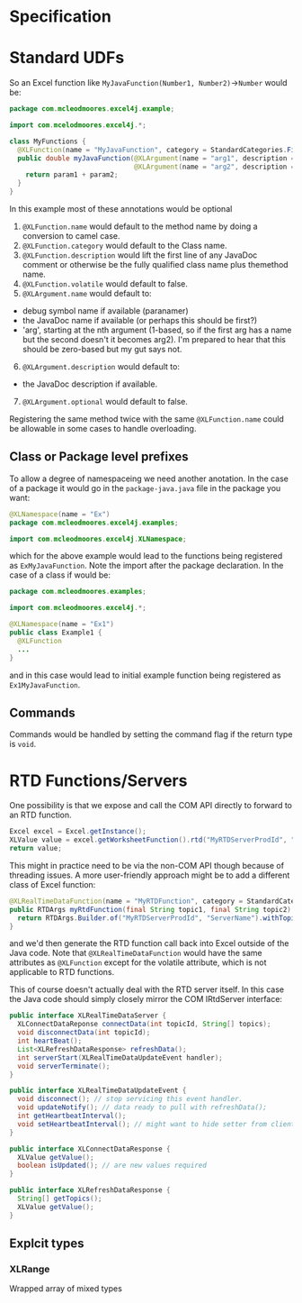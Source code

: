 Specification
=============

# Standard UDFs
So an Excel function like `MyJavaFunction(Number1, Number2)`->`Number` would be:
``` java
package com.mcleodmoores.excel4j.example;

import com.mcelodmoores.excel4j.*;

class MyFunctions {
  @XLFunction(name = "MyJavaFunction", category = StandardCategories.Financial, description = "My Java Function", volatile = "true")
  public double myJavaFunction(@XLArgument(name = "arg1", description = "first argument", optional = "false") double arg1, 
                               @XLArgument(name = "arg2", description = "second argument", optional = "false") double param2) {
    return param1 + param2;
  }
}
```

In this example most of these annotations would be optional

1. `@XLFunction.name` would default to the method name by doing a conversion to camel case.
2. `@XLFunction.category` would default to the Class name.
3. `@XLFunction.description` would lift the first line of any JavaDoc comment or otherwise be the fully qualified class name plus themethod name.
4. `@XLFunction.volatile` would default to false.
5. `@XLArgument.name` would default to:
  - debug symbol name if available (paranamer) 
  - the JavaDoc name if available (or perhaps this should be first?)
  - 'arg<x>', starting at the nth argument (1-based, so if the first arg has a name but the second doesn't it becomes arg2).  I'm prepared to hear that this should be zero-based but my gut says not.
6. `@XLArgument.description` would default to:
  - the JavaDoc description if available.
7. `@XLArgument.optional` would default to false.

Registering the same method twice with the same `@XLFunction.name` could be allowable in some cases to handle overloading.

## Class or Package level prefixes
To allow a degree of namespaceing we need another anotation. In the case of a package it would go in the `package-java.java` file in the package you want:

``` java
@XLNamespace(name = "Ex")
package com.mcleodmoores.excel4j.examples;

import com.mcleodmoores.excel4j.XLNamespace;
```

which for the above example would lead to the functions being registered as `ExMyJavaFunction`.  Note the import after the package declaration.  In the case of a class if would be:

``` java
package com.mcleodmoores.examples;

import com.mcleodmoores.excel4j.*;

@XLNamespace(name = "Ex1")
public class Example1 {
  @XLFunction
  ...
}
```

and in this case would lead to initial example function being registered as `Ex1MyJavaFunction`.

## Commands 
Commands would be handled by setting the command flag if the return type is `void`.

# RTD Functions/Servers
One possibility is that we expose and call the COM API directly to forward to an RTD function.
``` java
Excel excel = Excel.getInstance();
XLValue value = excel.getWorksheetFunction().rtd("MyRTDServerProdId", "ServerName", "Topic1", "Topic2").getValue();
return value;
```
This might in practice need to be via the non-COM API though because of threading issues.
A more user-friendly approach might be to add a different class of Excel function:
``` java
@XLRealTimeDataFunction(name = "MyRTDFunction", category = StandardCategories.Financial, description = "My RTD Function")
public RTDArgs myRtdFunction(final String topic1, final String topic2) {
  return RTDArgs.Builder.of("MyRTDServerProdId", "ServerName").withTopic(topic1).withTopic(topic2).build();
}
```
and we'd then generate the RTD function call back into Excel outside of the Java code.  Note that `@XLRealTimeDataFunction` would have the same attributes as `@XLFunction` except for the volatile attribute, which is not applicable to RTD functions.

This of course doesn't actually deal with the RTD server itself.  In this case the Java code should simply closely mirror the COM IRtdServer interface:
``` java
public interface XLRealTimeDataServer {
  XLConnectDataReponse connectData(int topicId, String[] topics);
  void disconnectData(int topicId);
  int heartBeat();
  List<XLRefreshDataResponse> refreshData();
  int serverStart(XLRealTimeDataUpdateEvent handler);
  void serverTerminate();
}

public interface XLRealTimeDataUpdateEvent {
  void disconnect(); // stop servicing this event handler.
  void updateNotify(); // data ready to pull with refreshData();
  int getHeartbeatInterval();
  void setHeartbeatInterval(); // might want to hide setter from client by excluding from interface.
}

public interface XLConnectDataResponse {
  XLValue getValue();
  boolean isUpdated(); // are new values required
}

public interface XLRefreshDataResponse {
  String[] getTopics();
  XLValue getValue();
}
```

## Explcit types
### XLRange
Wrapped array of mixed types


